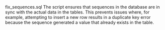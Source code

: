fix_sequences.sql 
The script ensures that sequences in the database are in sync with the actual data in the tables. This prevents issues where, for example, attempting to insert a new row results in a duplicate key error because the sequence generated a value that already exists in the table.
